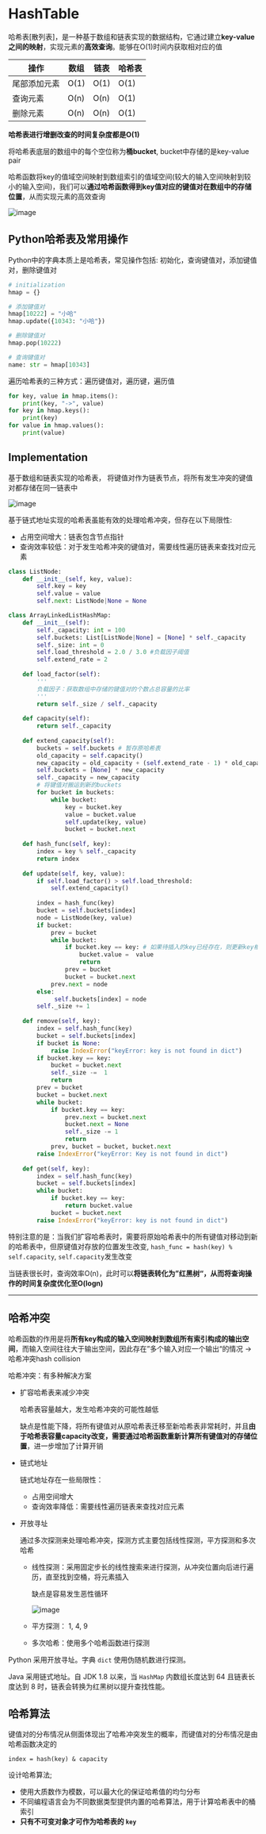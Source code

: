 # HashTable

哈希表[散列表]，是一种基于数组和链表实现的数据结构，它通过建立**key-value之间的映射**，实现元素的**高效查询**。能够在O(1)时间内获取相对应的值

| 操作         | 数组 | 链表 | 哈希表 |
| ------------ | ---- | ---- | ------ |
| 尾部添加元素 | O(1) | O(1) | O(1)   |
| 查询元素     | O(n) | O(n) | O(1)   |
| 删除元素     | O(n) | O(n) | O(1)   |

**哈希表进行增删改查的时间复杂度都是O(1)**

将哈希表底层的数组中的每个空位称为**桶bucket**, bucket中存储的是key-value pair

哈希函数将key的值域空间映射到数组索引的值域空间(较大的输入空间映射到较小的输入空间)，我们可以**通过哈希函数得到key值对应的键值对在数组中的存储位置**，从而实现元素的高效查询

![image](https://github.com/Kainan-Liu/Computer-Science-Foundation/assets/146005327/fc03674e-0d0a-4918-b446-43c8fb3fafbd)

## Python哈希表及常用操作

Python中的字典本质上是哈希表，常见操作包括: 初始化，查询键值对，添加键值对，删除键值对

```python
# initialization
hmap = {}

# 添加键值对
hmap[10222] = "小哈"
hmap.update({10343: "小哈"})

# 删除键值对
hmap.pop(10222)

# 查询键值对
name: str = hmap[10343]
```

遍历哈希表的三种方式：遍历键值对，遍历键，遍历值

```python
for key, value in hmap.items():
    print(key, "->", value)
for key in hmap.keys():
    print(key)
for value in hmap.values():
    print(value)
```

## Implementation

基于数组和链表实现的哈希表， 将键值对作为链表节点，将所有发生冲突的键值对都存储在同一链表中

![image](https://github.com/Kainan-Liu/Computer-Science-Foundation/assets/146005327/3b7d4329-4ddb-4f17-8966-d114c61f1b1f)

基于链式地址实现的哈希表虽能有效的处理哈希冲突，但存在以下局限性:

- 占用空间增大：链表包含节点指针
- 查询效率较低：对于发生哈希冲突的键值对，需要线性遍历链表来查找对应元素

```python
class ListNode:
    def __init__(self, key, value):
        self.key = key
        self.value = value
        self.next: ListNode|None = None

class ArrayLinkedListHashMap:
    def __init__(self):
        self._capacity: int = 100
        self.buckets: List[ListNode|None] = [None] * self._capacity
        self._size: int = 0
        self.load_threshold = 2.0 / 3.0 #负载因子阈值
        self.extend_rate = 2
    
    def load_factor(self):
        '''
        负载因子：获取数组中存储的键值对的个数占总容量的比率
        '''
        return self._size / self._capacity
    
    def capacity(self):
        return self._capacity
   	
    def extend_capacity(self):
        buckets = self.buckets # 暂存原哈希表
        old_capacity = self.capacity()
        new_capacity = old_capacity + (self.extend_rate - 1) * old_capacity
        self.buckets = [None] * new_capacity
        self._capacity = new_capacity
        # 将键值对搬运到新的buckets
        for bucket in buckets:
            while bucket:
                key = bucket.key
                value = bucket.value
                self.update(key, value)
                bucket = bucket.next
    
    def hash_func(self, key):
        index = key % self._capacity
        return index
    
    def update(self, key, value):
        if self.load_factor() > self.load_threshold:
            self.extend_capacity()
        
        index = hash_func(key)
        bucket = self.buckets[index]
        node = ListNode(key, value)
        if bucket:
            prev = bucket
            while bucket:
                if bucket.key == key: # 如果待插入的key已经存在，则更新key相对应的value值并返回
                    bucket.value =  value
                    return
                prev = bucket
                bucket = bucket.next
            prev.next = node
        else:
             self.buckets[index] = node
        self._size += 1
    
    def remove(self, key):
        index = self.hash_func(key)
        bucket = self.buckets[index]
        if bucket is None:
            raise IndexError("keyError: key is not found in dict")
        if bucket.key == key:
            bucket = bucket.next
            self._size -=  1
            return
        prev = bucket
        bucket = bucket.next
        while bucket:
            if bucket.key == key:
                prev.next = bucket.next
                bucket.next = None
                self._size -= 1
                return
            prev, bucket = bucket, bucket.next
        raise IndexError("keyError: Key is not found in dict")
        
    def get(self, key):
        index = self.hash_func(key)
        bucket = self.buckets[index]
        while bucket:
            if bucket.key == key:
                return bucket.value
            bucket = bucket.next
        raise IndexError("keyError: key is not found in dict")
```

特别注意的是：当我们扩容哈希表时，需要将原始哈希表中的所有键值对移动到新的哈希表中，但原键值对存放的位置发生改变, `hash_func = hash(key) % self.capacity`, `self.capacity`发生改变

当链表很长时，查询效率O(n)，此时可以**将链表转化为”红黑树“，从而将查询操作的时间复杂度优化至O(logn)**

-------

## 哈希冲突

哈希函数的作用是将**所有key构成的输入空间映射到数组所有索引构成的输出空间**，而输入空间往往大于输出空间，因此存在”多个输入对应一个输出“的情况 -> 哈希冲突hash collision

哈希冲突：有多种解决方案

- 扩容哈希表来减少冲突

  哈希表容量越大，发生哈希冲突的可能性越低

  缺点是性能下降，将所有键值对从原哈希表迁移至新哈希表非常耗时，并且**由于哈希表容量capacity改变，需要通过哈希函数重新计算所有键值对的存储位置**，进一步增加了计算开销

- 链式地址

  链式地址存在一些局限性：

  - 占用空间增大
  - 查询效率降低：需要线性遍历链表来查找对应元素

- 开放寻址

  通过多次探测来处理哈希冲突，探测方式主要包括线性探测，平方探测和多次哈希

  - 线性探测：采用固定步长的线性搜索来进行探测，从冲突位置向后进行遍历，直至找到空桶，将元素插入

    缺点是容易发生恶性循环

    ![image](https://github.com/Kainan-Liu/Computer-Science-Foundation/assets/146005327/0412d4c2-f1e9-4c42-8b60-a75c9286d102)

  - 平方探测： 1, 4, 9

  - 多次哈希：使用多个哈希函数进行探测

Python 采用开放寻址。字典 `dict` 使用伪随机数进行探测。

Java 采用链式地址。自 JDK 1.8 以来，当 `HashMap` 内数组长度达到 64 且链表长度达到 8 时，链表会转换为红黑树以提升查找性能。

## 哈希算法

键值对的分布情况从侧面体现出了哈希冲突发生的概率，而键值对的分布情况是由哈希函数决定的

`index = hash(key) & capacity`

设计哈希算法;

- 使用大质数作为模数，可以最大化的保证哈希值的均匀分布
- 不同编程语言会为不同数据类型提供内置的哈希算法，用于计算哈希表中的桶索引
- **只有不可变对象才可作为哈希表的 `key`**
